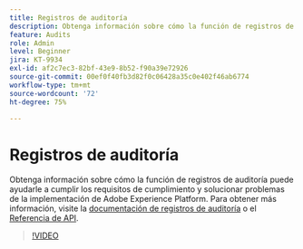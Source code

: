 ```yaml
---
title: Registros de auditoría
description: Obtenga información sobre cómo la función de registros de auditoría puede ayudarle a cumplir los requisitos de cumplimiento y solucionar problemas de la implementación de Adobe Experience Platform.
feature: Audits
role: Admin
level: Beginner
jira: KT-9934
exl-id: af2c7ec3-82bf-43e9-8b52-f90a39e72926
source-git-commit: 00ef0f40fb3d82f0c06428a35c0e402f46ab6774
workflow-type: tm+mt
source-wordcount: '72'
ht-degree: 75%

---
```


# Registros de auditoría

Obtenga información sobre cómo la función de registros de auditoría puede ayudarle a cumplir los requisitos de cumplimiento y solucionar problemas de la implementación de Adobe Experience Platform. Para obtener más información, visite la [documentación de registros de auditoría](https://experienceleague.adobe.com/docs/experience-platform/landing/governance-privacy-security/audit-logs/overview.html?lang=es) o el [Referencia de API](https://developer.adobe.com/experience-platform-apis/references/audit-query/).

>[!VIDEO](https://video.tv.adobe.com/v/341450?learn=on)

